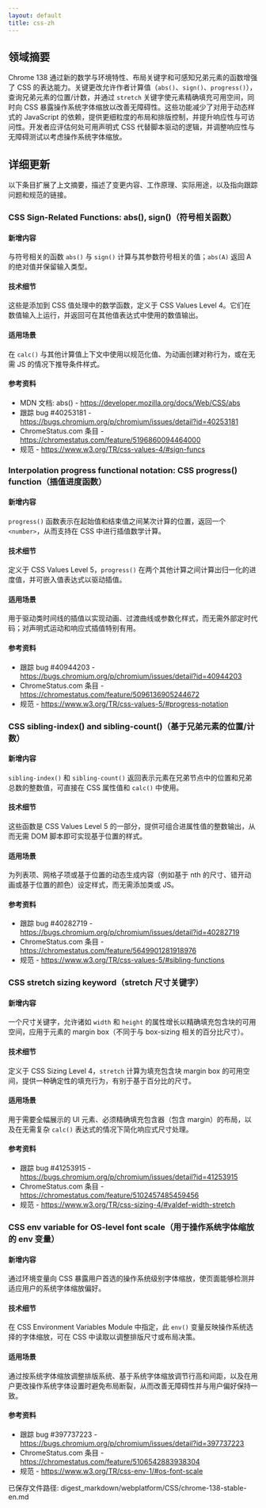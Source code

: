 ```yaml
---
layout: default
title: css-zh
---
```


## 领域摘要

Chrome 138 通过新的数学与环境特性、布局关键字和可感知兄弟元素的函数增强了 CSS 的表达能力。关键更改允许作者计算值（`abs()`、`sign()`、`progress()`），查询兄弟元素的位置/计数，并通过 `stretch` 关键字使元素精确填充可用空间，同时向 CSS 暴露操作系统字体缩放以改善无障碍性。这些功能减少了对用于动态样式的 JavaScript 的依赖，提供更细粒度的布局和排版控制，并提升响应性与可访问性。开发者应评估何处可用声明式 CSS 代替脚本驱动的逻辑，并调整响应性与无障碍测试以考虑操作系统字体缩放。

## 详细更新

以下条目扩展了上文摘要，描述了变更内容、工作原理、实际用途，以及指向跟踪问题和规范的链接。

### CSS Sign-Related Functions: abs(), sign()（符号相关函数）

#### 新增内容
与符号相关的函数 `abs()` 与 `sign()` 计算与其参数符号相关的值；`abs(A)` 返回 A 的绝对值并保留输入类型。

#### 技术细节
这些是添加到 CSS 值处理中的数学函数，定义于 CSS Values Level 4。它们在数值输入上运行，并返回可在其他值表达式中使用的数值输出。

#### 适用场景
在 `calc()` 与其他计算值上下文中使用以规范化值、为动画创建对称行为，或在无需 JS 的情况下推导条件样式。

#### 参考资料
- MDN 文档: abs() - https://developer.mozilla.org/docs/Web/CSS/abs
- 跟踪 bug #40253181 - https://bugs.chromium.org/p/chromium/issues/detail?id=40253181
- ChromeStatus.com 条目 - https://chromestatus.com/feature/5196860094464000
- 规范 - https://www.w3.org/TR/css-values-4/#sign-funcs

### Interpolation progress functional notation: CSS progress() function（插值进度函数）

#### 新增内容
`progress()` 函数表示在起始值和结束值之间某次计算的位置，返回一个 `<number>`，从而支持在 CSS 中进行插值数学计算。

#### 技术细节
定义于 CSS Values Level 5，`progress()` 在两个其他计算之间计算出归一化的进度值，并可嵌入值表达式以驱动插值。

#### 适用场景
用于驱动类时间线的插值以实现动画、过渡曲线或参数化样式，而无需外部定时代码；对声明式运动和响应式插值特别有用。

#### 参考资料
- 跟踪 bug #40944203 - https://bugs.chromium.org/p/chromium/issues/detail?id=40944203
- ChromeStatus.com 条目 - https://chromestatus.com/feature/5096136905244672
- 规范 - https://www.w3.org/TR/css-values-5/#progress-notation

### CSS sibling-index() and sibling-count()（基于兄弟元素的位置/计数）

#### 新增内容
`sibling-index()` 和 `sibling-count()` 返回表示元素在兄弟节点中的位置和兄弟总数的整数值，可直接在 CSS 属性值和 `calc()` 中使用。

#### 技术细节
这些函数是 CSS Values Level 5 的一部分，提供可组合进属性值的整数输出，从而无需 DOM 脚本即可实现基于位置的样式。

#### 适用场景
为列表项、网格子项或基于位置的动态生成内容（例如基于 nth 的尺寸、错开动画或基于位置的颜色）设定样式，而无需添加类或 JS。

#### 参考资料
- 跟踪 bug #40282719 - https://bugs.chromium.org/p/chromium/issues/detail?id=40282719
- ChromeStatus.com 条目 - https://chromestatus.com/feature/5649901281918976
- 规范 - https://www.w3.org/TR/css-values-5/#sibling-functions

### CSS stretch sizing keyword（stretch 尺寸关键字）

#### 新增内容
一个尺寸关键字，允许诸如 `width` 和 `height` 的属性增长以精确填充包含块的可用空间，应用于元素的 margin box（不同于与 box-sizing 相关的百分比尺寸）。

#### 技术细节
定义于 CSS Sizing Level 4，`stretch` 计算为填充包含块 margin box 的可用空间，提供一种确定性的填充行为，有别于基于百分比的尺寸。

#### 适用场景
用于需要全幅展示的 UI 元素、必须精确填充包含器（包含 margin）的布局，以及在无需复杂 `calc()` 表达式的情况下简化响应式尺寸处理。

#### 参考资料
- 跟踪 bug #41253915 - https://bugs.chromium.org/p/chromium/issues/detail?id=41253915
- ChromeStatus.com 条目 - https://chromestatus.com/feature/5102457485459456
- 规范 - https://www.w3.org/TR/css-sizing-4/#valdef-width-stretch

### CSS env variable for OS-level font scale（用于操作系统字体缩放的 env 变量）

#### 新增内容
通过环境变量向 CSS 暴露用户首选的操作系统级别字体缩放，使页面能够检测并适应用户的系统字体缩放偏好。

#### 技术细节
在 CSS Environment Variables Module 中指定，此 `env()` 变量反映操作系统选择的字体缩放，可在 CSS 中读取以调整排版尺寸或布局决策。

#### 适用场景
通过按系统字体缩放调整排版系统、基于系统字体缩放调节行高和间距，以及在用户更改操作系统字体设置时避免布局断裂，从而改善无障碍性并与用户偏好保持一致。

#### 参考资料
- 跟踪 bug #397737223 - https://bugs.chromium.org/p/chromium/issues/detail?id=397737223
- ChromeStatus.com 条目 - https://chromestatus.com/feature/5106542883938304
- 规范 - https://www.w3.org/TR/css-env-1/#os-font-scale

已保存文件路径: digest_markdown/webplatform/CSS/chrome-138-stable-en.md
